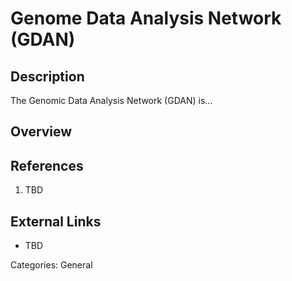 # Genome Data Analysis Network (GDAN) #
## Description ##
The Genomic Data Analysis Network (GDAN) is...
## Overview ##
## References ##
1. TBD

## External Links ##
* TBD

Categories: General
